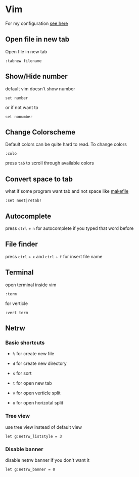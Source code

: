 # Vim

For my configuration [see here](https://github.com/kanokkorn/config/blob/master/.vimrc)

## Open file in new tab

Open file in new tab

```vim
:tabnew filename
```

## Show/Hide number

default vim doesn't show number

```vim
set number
```

or if not want to

```vim
set nonumber
```

## Change Colorscheme

Default colors can be quite hard to read. To change colors

```vim
:colo
```

press ```tab``` to scroll through available colors

## Convert space to tab

 what if some program want tab and not space like [makefile](./make.md)

```vim
:set noet|retab!
```

## Autocomplete

press ```ctrl``` + ```n``` for autocomplete if you typed that word before

## File finder

press ```ctrl``` + ```x``` and ```ctrl``` + ```f``` for insert file name


## Terminal

open terminal inside vim 

```vim
:term
```

for verticle

```vim
:vert term
```

## Netrw

### Basic shortcuts

- ```%``` for create new file

- ```d``` for create new directory

- ```s``` for sort

- ```t``` for open new tab

- ```v``` for open verticle split

- ```o``` for open horizotal split

### Tree view

use tree view instead of default view

```vim
let g:netrw_liststyle = 3
```

### Disable banner

disable netrw banner if you don't want it

```vim
let g:netrw_banner = 0
```
